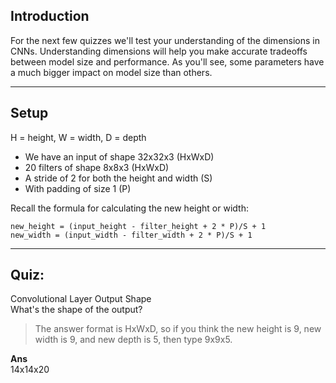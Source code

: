 ## Introduction
For the next few quizzes we'll test your understanding of the dimensions in CNNs. Understanding dimensions will help you make accurate tradeoffs between model size and performance. As you'll see, some parameters have a much bigger impact on model size than others.

---
## Setup
H = height, W = width, D = depth
- We have an input of shape 32x32x3 (HxWxD)
- 20 filters of shape 8x8x3 (HxWxD)
- A stride of 2 for both the height and width (S)
- With padding of size 1 (P)

Recall the formula for calculating the new height or width:

`new_height = (input_height - filter_height + 2 * P)/S + 1`  
`new_width = (input_width - filter_width + 2 * P)/S + 1`  

---
## Quiz:
Convolutional Layer Output Shape  
What's the shape of the output?
> The answer format is HxWxD, so if you think the new height is 9, new width is 9, and new depth is 5, then type 9x9x5.

**Ans**  
14x14x20
